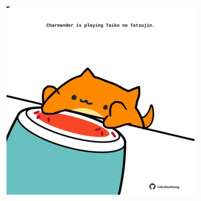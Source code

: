 <!-- built at 30/09/2024, 22:00:56 UTC -->
<p align="center">
  <img width="500" height="500" src="./ReadmeImage.svg">
</p>

